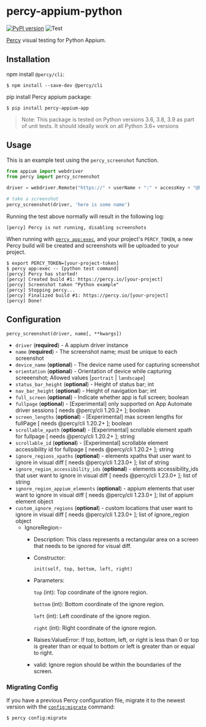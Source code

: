 # percy-appium-python
[![PyPI version](https://badge.fury.io/py/percy-appium-app.svg)](https://pypi.org/project/percy-appium-app/)
![Test](https://github.com/percy/percy-appium-python/workflows/Test/badge.svg)

[Percy](https://percy.io) visual testing for Python Appium.

## Installation

npm install `@percy/cli`:

```sh-session
$ npm install --save-dev @percy/cli
```

pip install Percy appium package:

```ssh-session
$ pip install percy-appium-app
```
> Note: This package is tested on Python versions 3.6, 3.8, 3.9 as part of unit tests. It should ideally work on all Python 3.6+ versions

## Usage

This is an example test using the `percy_screenshot` function.

``` python
from appium import webdriver
from percy import percy_screenshot

driver = webdriver.Remote("https://" + userName + ":" + accessKey + "@hub-cloud.browserstack.com/wd/hub", desired_caps)

# take a screenshot
percy_screenshot(driver, 'here is some name')
```

Running the test above normally will result in the following log:

```sh-session
[percy] Percy is not running, disabling screenshots
```

When running with [`percy
app:exec`](https://github.com/percy/cli/tree/master/packages/cli-exec#app-exec), and your project's
`PERCY_TOKEN`, a new Percy build will be created and screenshots will be uploaded to your project.

```sh-session
$ export PERCY_TOKEN=[your-project-token]
$ percy app:exec -- [python test command]
[percy] Percy has started!
[percy] Created build #1: https://percy.io/[your-project]
[percy] Screenshot taken "Python example"
[percy] Stopping percy...
[percy] Finalized build #1: https://percy.io/[your-project]
[percy] Done!
```

## Configuration

`percy_screenshot(driver, name[, **kwargs])`

- `driver` (**required**) - A appium driver instance
- `name` (**required**) - The screenshot name; must be unique to each screenshot
- `device_name` (**optional**) - The device name used for capturing screenshot
- `orientation` (**optional**) - Orientation of device while capturing screeenshot; Allowed values [`portrait` | `landscape`]
- `status_bar_height` (**optional**) - Height of status bar; int
- `nav_bar_height` (**optional**) - Height of navigation bar; int
- `full_screen` (**optional**) - Indicate whether app is full screen; boolean
- `fullpage` (**optional**) - [Experimental] only supported on App Automate driver sessions [ needs @percy/cli 1.20.2+ ]; boolean
- `screen_lengths` (**optional**) - [Experimental] max screen lengths for fullPage [ needs @percy/cli 1.20.2+ ]; boolean
- `scrollable_xpath` (**optional**) - [Experimental] scrollable element xpath for fullpage [ needs @percy/cli 1.20.2+ ]; string
- `scrollable_id` (**optional**) - [Experimental] scrollable element accessibility id for fullpage [ needs @percy/cli 1.20.2+ ]; string
- `ignore_regions_xpaths` (**optional**) - elements xpaths that user want to ignore in visual diff [ needs @percy/cli 1.23.0+ ]; list of string
- `ignore_region_accessibility_ids` (**optional**) - elements accessibility_ids that user want to ignore in visual diff [ needs @percy/cli 1.23.0+ ]; list of string
- `ignore_region_appium_elements` (**optional**) - appium elements that user want to ignore in visual diff [ needs @percy/cli 1.23.0+ ]; list of appium element object
- `custom_ignore_regions` (**optional**) - custom locations that user want to ignore in visual diff [ needs @percy/cli 1.23.0+ ]; list of ignore_region object
  - IgnoreRegion:-
    - Description: This class represents a rectangular area on a screen that needs to be ignored for visual diff.

    - Constructor:
      ```
      init(self, top, bottom, left, right)
      ```

    - Parameters:

      `top` (int): Top coordinate of the ignore region.

      `bottom` (int): Bottom coordinate of the ignore region.

      `left` (int): Left coordinate of the ignore region.

      `right` (int): Right coordinate of the ignore region.
    - Raises:ValueError: If top, bottom, left, or right is less than 0 or top is greater than or equal to bottom or left is greater than or equal to right.
    - valid: Ignore region should be within the boundaries of the screen.
### Migrating Config

If you have a previous Percy configuration file, migrate it to the newest version with the
[`config:migrate`](https://github.com/percy/cli/tree/master/packages/cli-config#percy-configmigrate-filepath-output) command:

```sh-session
$ percy config:migrate
```
